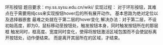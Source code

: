 环形按钮
题目要求：my.ss.sysu.edu.cn/wiki/
实现过程：
  对于环形按钮，其难点在于需要用纯css来实现按钮hover后的所有展开动作。
  基本思路为绝对定位以及选择器嵌套
  最难之处就在于第二层的hover变化
    解决办法：对于第二层，不设初始高度，即为0，鼠标移动至按钮处，触发按钮本身，同时触发按钮所在的那层框
              触发同时，框高度、宽度同时变化，使得将按钮激活区域包围而不会使鼠标离开按钮处，动作便结束。
              而是离开其层所在的区域，才结束。

